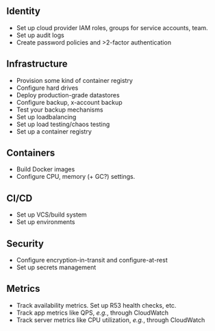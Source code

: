 ## Identity

* Set up cloud provider IAM roles, groups for service accounts, team.
* Set up audit logs
* Create password policies and >2-factor authentication

## Infrastructure

* Provision some kind of container registry
* Configure hard drives
* Deploy production-grade datastores
* Configure backup, x-account backup
* Test your backup mechanisms
* Set up loadbalancing
* Set up load testing/chaos testing
* Set up a container registry

## Containers

* Build Docker images
* Configure CPU, memory (+ GC?) settings.

## CI/CD

* Set up VCS/build system
* Set up environments

## Security

* Configure encryption-in-transit and configure-at-rest
* Set up secrets management

## Metrics

* Track availability metrics. Set up R53 health checks, etc.
* Track app metrics like QPS, _e.g._, through CloudWatch
* Track server metrics like CPU utilization, _e.g._, through CloudWatch
